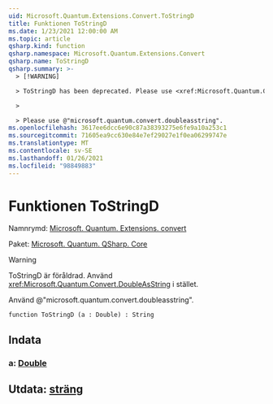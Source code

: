 ```yaml
---
uid: Microsoft.Quantum.Extensions.Convert.ToStringD
title: Funktionen ToStringD
ms.date: 1/23/2021 12:00:00 AM
ms.topic: article
qsharp.kind: function
qsharp.namespace: Microsoft.Quantum.Extensions.Convert
qsharp.name: ToStringD
qsharp.summary: >-
  > [!WARNING]

  > ToStringD has been deprecated. Please use <xref:Microsoft.Quantum.Convert.DoubleAsString> instead.

  >

  > Please use @"microsoft.quantum.convert.doubleasstring".
ms.openlocfilehash: 3617ee6dcc6e90c87a38393275e6fe9a10a253c1
ms.sourcegitcommit: 71605ea9cc630e84e7ef29027e1f0ea06299747e
ms.translationtype: MT
ms.contentlocale: sv-SE
ms.lasthandoff: 01/26/2021
ms.locfileid: "98849883"
---
```

# <a name="tostringd-function"></a>Funktionen ToStringD

Namnrymd: [Microsoft. Quantum. Extensions. convert](xref:Microsoft.Quantum.Extensions.Convert)

Paket: [Microsoft. Quantum. QSharp. Core](https://nuget.org/packages/Microsoft.Quantum.QSharp.Core)


> [!WARNING]
> ToStringD är föråldrad. Använd <xref:Microsoft.Quantum.Convert.DoubleAsString> i stället.
>
> Använd @"microsoft.quantum.convert.doubleasstring".



```qsharp
function ToStringD (a : Double) : String
```


## <a name="input"></a>Indata

### <a name="a--double"></a>a: [Double](xref:microsoft.quantum.lang-ref.double)





## <a name="output--string"></a>Utdata: [sträng](xref:microsoft.quantum.lang-ref.string)


